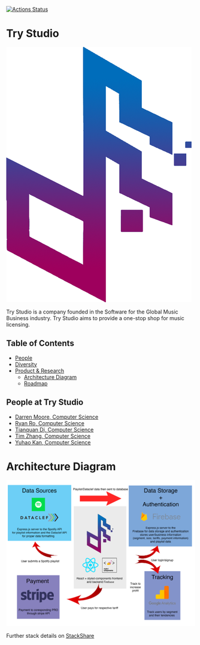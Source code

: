 [![Actions Status](https://github.com/{owner}/{repo}/workflows/{workflow_name}/badge.svg)](https://github.com/{owner}/{repo}/actions)


# Try Studio

![Team Logo](./logo.png)

Try Studio is a company founded in the Software for the Global Music Business industry. Try Studio aims to provide a one-stop shop for music licensing.

Table of Contents
---

- [People](./team/)
- [Diversity](./team/diversity.md)
- [Product & Research](./product_research/)
    - [Architecture Diagram](./product_research/architecture_diagram.md)
    - [Roadmap](./product_research/roadmap.md)
   
People at Try Studio
---

- [Darren Moore, Computer Science](./team/darren_moore.md)
- [Ryan Ro, Computer Science](./team/ryan_ro.md)
- [Tianquan Di, Computer Science](./team/tianquan_di.md)
- [Tim Zhang, Computer Science](./team/tim_zhang.md)
- [Yuhao Kan, Computer Science](./team/yuhao_kan.md)

# Architecture Diagram

![Architecture Diagram](./product_research/architecture_diagram.png)

Further stack details on [StackShare](https://stackshare.io/dcsil/try-studio)
